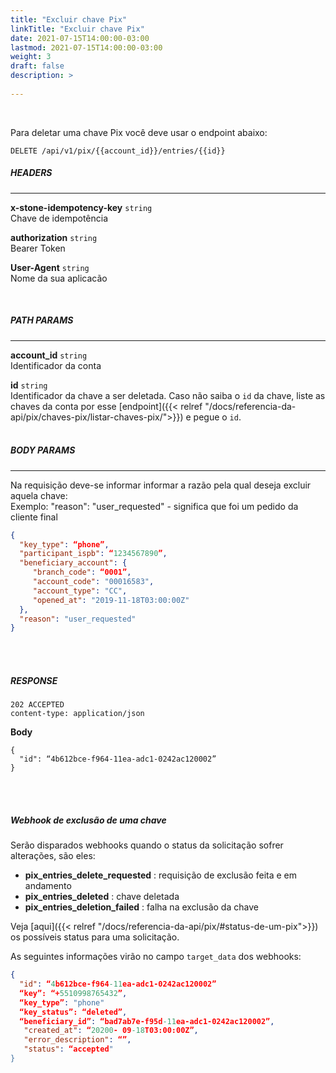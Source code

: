 ```yaml
---
title: "Excluir chave Pix"
linkTitle: "Excluir chave Pix"
date: 2021-07-15T14:00:00-03:00
lastmod: 2021-07-15T14:00:00-03:00
weight: 3
draft: false
description: >
   
---
```

<br>

Para deletar uma chave Pix você deve usar o endpoint abaixo:

```
DELETE /api/v1/pix/{{account_id}}/entries/{{id}}
```

##### **HEADERS**
---

**x-stone-idempotency-key** `string`
<br>Chave de idempotência

**authorization** `string`
<br> Bearer Token

**User-Agent** `string`
<br>Nome da sua aplicacão

<br>

##### **PATH PARAMS**
---

**account_id** `string`
<br> Identificador da conta 

**id** `string`
<br> Identificador da chave a ser deletada. Caso não saiba o `id` da chave, liste as chaves da conta por esse [endpoint]({{< relref "/docs/referencia-da-api/pix/chaves-pix/listar-chaves-pix/">}}) e pegue o `id`.
<br><br>

##### **BODY PARAMS**
---

Na requisição deve-se informar informar a razão pela qual deseja excluir aquela chave:<br>
Exemplo: "reason": "user_requested" - significa que foi um pedido da cliente final

```json
{
  "key_type": “phone”,
  "participant_ispb": “1234567890”,
  "beneficiary_account": {
     "branch_code": “0001”,
     "account_code": "00016583",
     "account_type": "CC",
     "opened_at": "2019-11-18T03:00:00Z"
  },
  "reason": "user_requested"
}
```
<br> <br> 

##### **RESPONSE**

```
202 ACCEPTED
content-type: application/json
```
**Body**

```text
{
  "id": “4b612bce-f964-11ea-adc1-0242ac120002”
}
```
<br> <br> 


##### **Webhook de exclusão de uma chave**
Serão disparados webhooks quando o status da solicitação sofrer alterações, são eles:
- **pix_entries_delete_requested** : requisição de exclusão feita e em andamento
- **pix_entries_deleted** : chave deletada
- **pix_entries_deletion_failed** : falha na exclusão da chave


Veja [aqui]({{< relref "/docs/referencia-da-api/pix/#status-de-um-pix">}}) os possíveis status para uma solicitação.

As seguintes informações virão no campo `target_data` dos webhooks:

```json
{
  "id": “4b612bce-f964-11ea-adc1-0242ac120002”
  “key”: “+5510998765432”,
  “key_type”: "phone"
  “key_status”: “deleted”,
  “beneficiary_id”: “bad7ab7e-f95d-11ea-adc1-0242ac120002”,
   "created_at": “20200- 09-18T03:00:00Z”,
   "error_description": “”,
   "status": “accepted"
}
```
<br> <br> 
